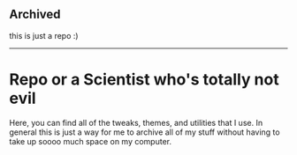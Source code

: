 ## Archived

this is just a repo :)

---

# Repo or a Scientist who's totally not evil

Here, you can find all of the tweaks, themes, and utilities that I use. In general this is just a way for me to archive all of my stuff without having to take up soooo much space on my computer.
